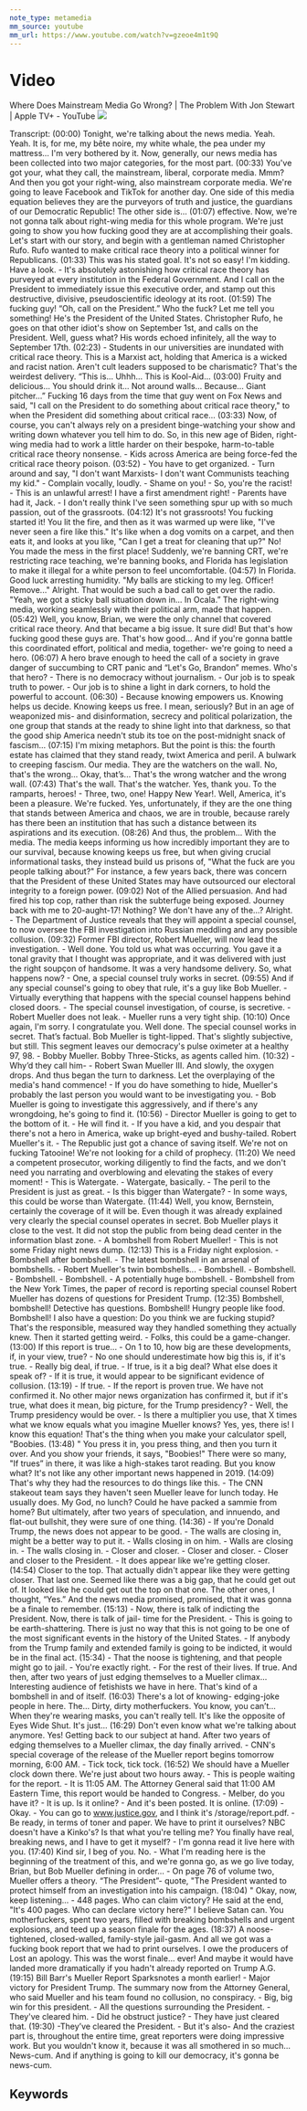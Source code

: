 ```yaml
---
note_type: metamedia
mm_source: youtube
mm_url: https://www.youtube.com/watch?v=gzeoe4m1t9Q
---
```


# Video

Where Does Mainstream Media Go Wrong? | The Problem With Jon Stewart | Apple TV+ - YouTube
![](https://www.youtube.com/watch?v=gzeoe4m1t9Q)

Transcript:
(00:00) Tonight, we're talking about the news media.  Yeah.  Yeah.  It is, for me, my bête noire, my white whale, the pea under my mattress...  I'm very bothered by it.  Now, generally, our news media has been collected into two major categories, for the most part.
(00:33) You've got your, what they call, the mainstream, liberal, corporate media. Mmm? And then you got your right-wing, also mainstream corporate media.  We're going to leave Facebook and TikTok for another day.  One side of this media equation believes they are the purveyors of truth and justice, the guardians of our Democratic Republic! The other side is...
(01:07) effective.  Now, we're not gonna talk about right-wing media for this whole program. We're just going to show you how fucking good they are at accomplishing their goals. Let's start with our story, and begin with a gentleman named Christopher Rufo. Rufo wanted to make critical race theory into a political winner for Republicans.
(01:33) This was his stated goal. It's not so easy! I'm kidding. Have a look. - It's absolutely astonishing how critical race theory has purveyed at every institution in the Federal Government. And I call on the President to immediately issue this executive order, and stamp out this destructive, divisive, pseudoscientific ideology at its root.
(01:59) The fucking guy! “Oh, call on the President.” Who the fuck? Let me tell you something! He's the President of the United States. Christopher Rufo, he goes on that other idiot's show on September 1st, and calls on the President. Well, guess what? His words echoed infinitely, all the way to September 17th.
(02:23) - Students in our universities are inundated with critical race theory. This is a Marxist act, holding that America is a wicked and racist nation.  Aren't cult leaders supposed to be charismatic?   That's the weirdest delivery.  “This is... Uhhh... This is Kool-Aid...
(03:00)  Fruity and delicious...  You should drink it...  Not around walls... Because...  Giant pitcher...”  Fucking 16 days from the time that guy went on Fox News and said, "I call on the President to do something about critical race theory," to when the President did something about critical race...
(03:33) Now, of course, you can't always rely on a president binge-watching your show and writing down whatever you tell him to do. So, in this new age of Biden, right-wing media had to work a little harder on their bespoke, harm-to-table critical race theory nonsense. - Kids across America are being force-fed the critical race theory poison.
(03:52) - You have to get organized. - Turn around and say, "I don't want Marxists- I don't want Communists teaching my kid." - Complain vocally, loudly. - Shame on you! - So, you're the racist! - This is an unlawful arrest! I have a first amendment right! - Parents have had it, Jack. - I don't really think I've seen something spur up with so much passion, out of the grassroots.
(04:12) It's not grassroots! You fucking started it! You lit the fire, and then as it was warmed up were like, "I've never seen a fire like this." It's like when a dog vomits on a carpet, and then eats it,  and looks at you like,  "Can I get a treat for cleaning that up?" No!  You made the mess in the first place! Suddenly, we're banning CRT, we're restricting race teaching, we're banning books, and Florida has legislation to make it illegal for a white person to feel uncomfortable.
(04:57) In Florida.  Good luck arresting humidity.  "My balls are sticking to my leg.  Officer!  Remove..." Alright.  That would be such a bad call to get over the radio. "Yeah, we got a sticky ball situation down in... In Ocala.”  The right-wing media, working seamlessly with their political arm, made that happen.
(05:42) Well, you know, Brian, we were the only channel that covered critical race theory. And that became a big issue.   It sure did!  But that's how fucking good these guys are. That's how good... And if you're gonna battle this coordinated effort, political and media, together- we're going to need a hero.
(06:07) A hero brave enough to heed the call of a society in grave danger of succumbing to CRT panic and “Let's Go, Brandon” memes.  Who's that hero? - There is no democracy without journalism. - Our job is to speak truth to power. - Our job is to shine a light in dark corners, to hold the powerful to account.
(06:30) - Because knowing empowers us. Knowing helps us decide. Knowing keeps us free.    I mean, seriously? But in an age of weaponized mis- and disinformation, secrecy and political polarization, the one group that stands at the ready to shine light into that darkness, so that the good ship America needn't stub its toe on the post-midnight snack of fascism...
(07:15) I'm mixing metaphors.  But the point is this: the fourth estate has claimed that they stand ready, twixt America and peril. A bulwark to creeping fascism. Our media. They are the watchers on the wall. No, that's the wrong... Okay, that’s...  That's the wrong watcher and the wrong wall.
(07:43) That's the wall. That's the watcher.  Yes, thank you. To the ramparts, heroes! - Three, two, one! Happy New Year!.  Well, America, it's been a pleasure. We're fucked. Yes, unfortunately, if they are the one thing that stands between America and chaos, we are in trouble, because rarely has there been an institution that has such a distance between its aspirations and its execution.
(08:26) And thus, the problem... With the media. The media keeps informing us how incredibly important they are to our survival, because knowing keeps us free, but when giving crucial informational tasks, they instead build us prisons of, "What the fuck are you people talking about?" For instance, a few years back, there was concern that the President of these United States may have outsourced our electoral integrity to a foreign power.
(09:02) Not of the Allied persuasion. And had fired his top cop, rather than risk the subterfuge being exposed. Journey back with me to 20-aught-17!  Nothing? We don't have any of the...? Alright. - The Department of Justice reveals that they will appoint a special counsel, to now oversee the FBI investigation into Russian meddling and any possible collusion.
(09:32) Former FBI director, Robert Mueller, will now lead the investigation. - Well done. You told us what was occurring. You gave it a tonal gravity that I thought was appropriate, and it was delivered with just the right soupçon of handsome. It was a very handsome delivery. So, what happens now? - One, a special counsel truly works in secret.
(09:55) And if any special counsel's going to obey that rule, it's a guy like Bob Mueller. - Virtually everything that happens with the special counsel happens behind closed doors. - The special counsel investigation, of course, is secretive. - Robert Mueller does not leak. - Mueller runs a very tight ship.
(10:10) Once again, I'm sorry. I congratulate you. Well done. The special counsel works in secret. That’s factual. Bob Mueller is tight-lipped. That's slightly subjective, but still. This segment leaves our democracy's pulse oximeter at a healthy 97, 98. - Bobby Mueller. Bobby Three-Sticks, as agents called him.
(10:32) - Why’d they call him- - Robert Swan Mueller III.  And slowly, the oxygen drops. And thus began the turn to darkness. Let the overplaying of the media's hand commence! - If you do have something to hide, Mueller's probably the last person you would want to be investigating you. - Bob Mueller is going to investigate this aggressively, and if there's any wrongdoing, he's going to find it.
(10:56) - Director Mueller is going to get to the bottom of it. - He will find it. - If you have a kid, and you despair that there's not a hero in America, wake up bright-eyed and bushy-tailed. Robert Mueller's it. - The Republic just got a chance of saving itself. We're not on fucking Tatooine! We're not looking for a child of prophecy.
(11:20) We need a competent prosecutor, working diligently to find the facts, and we don't need you narrating and overblowing and elevating the stakes of every moment! - This is Watergate. - Watergate, basically. - The peril to the President is just as great. - Is this bigger than Watergate? - In some ways, this could be worse than Watergate.
(11:44) Well, you know, Bernstein, certainly the coverage of it will be.  Even though it was already explained very clearly the special counsel operates in secret. Bob Mueller plays it close to the vest. It did not stop the public from being dead center in the information blast zone. - A bombshell from Robert Mueller! - This is not some Friday night news dump.
(12:13) This is a Friday night explosion. - Bombshell after bombshell. - The latest bombshell in an arsenal of bombshells. - Robert Mueller's twin bombshells... - Bombshell. - Bombshell. - Bombshell. - Bombshell. - A potentially huge bombshell. - Bombshell from the New York Times, the paper of record is reporting special counsel Robert Mueller has dozens of questions for President Trump.
(12:35) Bombshell, bombshell!  Detective has questions. Bombshell! Hungry people like food. Bombshell!  I also have a question: Do you think we are fucking stupid?  That's the responsible, measured way they handled something they actually knew. Then it started getting weird. - Folks, this could be a game-changer.
(13:00) If this report is true... - On 1 to 10, how big are these developments, if, in your view, true? - No one should underestimate how big this is, if it's true. - Really big deal, if true. - If true, is it a big deal? What else does it speak of? - If it is true, it would appear to be significant evidence of collusion.
(13:19) - If true. - If the report is proven true. We have not confirmed it. No other major news organization has confirmed it, but if it's true, what does it mean, big picture, for the Trump presidency? - Well, the Trump presidency would be over. - Is there a multiplier you use, that X times what we know equals what you imagine Mueller knows? Yes, yes, there is! I know this equation! That's the thing when you make your calculator spell, "Boobies.
(13:48) "  You press it in, you press thing, and then you turn it over.  And you show your friends, it says, "Boobies!"  There were so many, "If trues” in there, it was like a high-stakes tarot reading. But you know what?  It's not like any other important news happened in 2019.
(14:09) That's why they had the resources to do things like this. - The CNN stakeout team says they haven't seen Mueller leave for lunch today. He usually does.  My God, no lunch?  Could he have packed a sammie from home?  But ultimately, after two years of speculation, and innuendo, and flat-out bullshit, they were sure of one thing.
(14:36) - If you're Donald Trump, the news does not appear to be good. - The walls are closing in, might be a better way to put it. - Walls closing in on him. - Walls are closing in. - The walls closing in. - Closer and closer. - Closer and closer. - Closer and closer to the President. - It does appear like we're getting closer.
(14:54) Closer to the top. That actually didn't appear like they were getting closer. That last one. Seemed like there was a big gap, that he could get out of. It looked like he could get out the top on that one. The other ones, I thought, “Yes.”  And the news media promised, promised, that it was gonna be a finale to remember.
(15:13) - Now, there is talk of indicting the President. Now, there is talk of jail- time for the President. - This is going to be earth-shattering. There is just no way that this is not going to be one of the most significant events in the history of the United States. - If anybody from the Trump family and extended family is going to be indicted, it would be in the final act.
(15:34) - That the noose is tightening, and that people might go to jail. - You're exactly right. - For the rest of their lives. If true.  And then, after two years of just edging themselves to a Mueller climax...   Interesting audience of fetishists we have in here.  That's kind of a bombshell in and of itself.
(16:03)   There's a lot of knowing- edging-joke people in here.  The...  Dirty, dirty motherfuckers.   You know, you can’t...  When they're wearing masks, you can't really tell.  It's like the opposite of Eyes Wide Shut. It's just...
(16:29)  Don't even know what we're talking about anymore. Yes! Getting back to our subject at hand. After two years of edging themselves to a Mueller climax,  the day finally arrived. - CNN's special coverage of the release of the Mueller report begins tomorrow morning, 6:00 AM. - Tick tock, tick tock.
(16:52) We should have a Mueller clock down there. We're just about two hours away. - This is people waiting for the report. - It is 11:05 AM. The Attorney General said that 11:00 AM Eastern Time, this report would be handed to Congress. - Melber, do you have it? - It is up. Is it online? - And it's been posted. It is online.
(17:09) - Okay.  - You can go to www.justice.gov, and I think it's /storage/report.pdf. - Be ready, in terms of toner and paper.  We have to print it ourselves?  NBC doesn't have a Kinko's? Is that what you're telling me? You finally have real, breaking news, and I have to get it myself? - I'm gonna read it live here with you.
(17:40) Kind sir, I beg of you. No.  - What I'm reading here is the beginning of the treatment of this, and we're gonna go, as we go live today, Brian, but Bob Mueller defining in order... - On page 76 of volume two, Mueller offers a theory. “The President”- quote, "The President wanted to protect himself from an investigation into his campaign.
(18:04) " Okay, now, keep listening... - 448 pages. Who can claim victory?  He said at the end, "It's 400 pages. Who can declare victory here?" I believe Satan can.  You motherfuckers, spent two years, filled with breaking bombshells and urgent explosions, and teed up a season finale for the ages.
(18:37) A noose-tightened, closed-walled, family-style jail-gasm. And all we got was a fucking book report that we had to print ourselves.  I owe the producers of Lost an apology.  This was the worst finale...   ever!  And maybe it would have landed more dramatically if you hadn't already reported on Trump A.G.
(19:15) Bill Barr's Mueller Report Sparksnotes a month earlier! - Major victory for President Trump. The summary now from the Attorney General, who said Mueller and his team found no collusion, no conspiracy. - Big, big win for this president. - All the questions surrounding the President. - They've cleared him. - Did he obstruct justice? - They have just cleared that.
(19:30) -They’ve cleared the President. - But it's also- And the craziest part is, throughout the entire time, great reporters were doing impressive work. But you wouldn't know it, because it was all smothered in so much... News-cum.  And if anything is going to kill our democracy, it's gonna be news-cum.


## Keywords